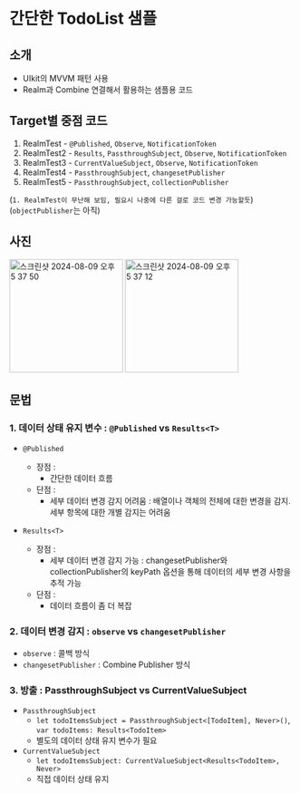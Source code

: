 # 간단한 TodoList 샘플

## 소개
- UIkit의 MVVM 패턴 사용
- Realm과 Combine 연결해서 활용하는 샘플용 코드

## Target별 중점 코드
1. RealmTest - `@Published`, `Observe`, `NotificationToken`
2. RealmTest2 - `Results`, `PassthroughSubject`, `Observe`, `NotificationToken`
3. RealmTest3 - `CurrentValueSubject`, `Observe`, `NotificationToken`
4. RealmTest4 - `PassthroughSubject`, `changesetPublisher`
5. RealmTest5 - `PassthroughSubject`, `collectionPublisher`

(`1. RealmTest이 무난해 보임, 필요시 나중에 다른 걸로 코드 변경 가능할듯`)
(`objectPublisher`는 아직)


## 사진

<p>
<img height="200" alt="스크린샷 2024-08-09 오후 5 37 50" src="https://github.com/user-attachments/assets/7b98302d-0e36-40c5-8cd3-ae2498f792bf">
<img height="200" alt="스크린샷 2024-08-09 오후 5 37 12" src="https://github.com/user-attachments/assets/fee4bd34-75ca-4ab6-a967-6c0d44e28939">
</p>


## 문법

### 1. 데이터 상태 유지 변수 : `@Published` vs `Results<T>`

- `@Published`
  - 장점 :
    - 간단한 데이터 흐름
  - 단점 :
    - 세부 데이터 변경 감지 어려움 : 배열이나 객체의 전체에 대한 변경을 감지. 세부 항목에 대한 개별 감지는 어려움
  
- `Results<T>`
  - 장점 :
    - 세부 데이터 변경 감지 가능 : changesetPublisher와 collectionPublisher의 keyPath 옵션을 통해 데이터의 세부 변경 사항을 추적 가능
  - 단점 :
    - 데이터 흐름이 좀 더 복잡


### 2. 데이터 변경 감지 : `observe` vs `changesetPublisher`

- `observe` : 콜백 방식
- `changesetPublisher` : Combine Publisher 방식


### 3. 방출 : PassthroughSubject vs CurrentValueSubject
- `PassthroughSubject`
  - `let todoItemsSubject = PassthroughSubject<[TodoItem], Never>()`, `var todoItems: Results<TodoItem>`
  - 별도의 데이터 상태 유지 변수가 필요
- `CurrentValueSubject`
  - `let todoItemsSubject: CurrentValueSubject<Results<TodoItem>, Never>`
  - 직접 데이터 상태 유지
